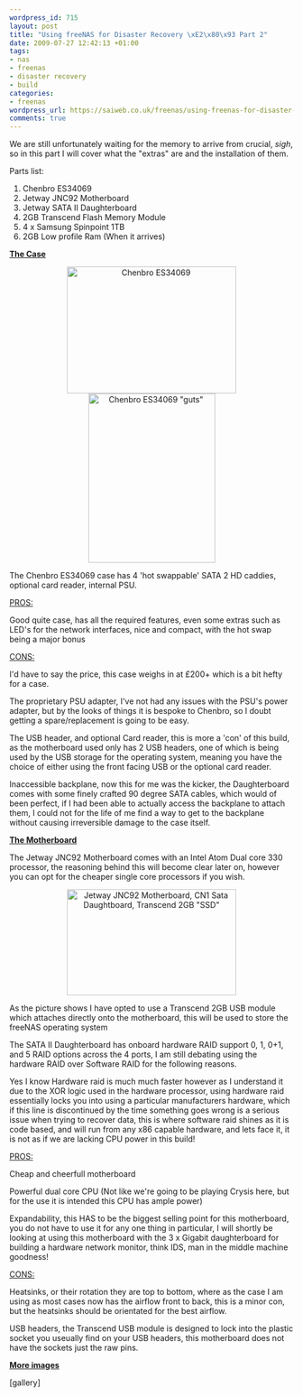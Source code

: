 ```yaml
--- 
wordpress_id: 715
layout: post
title: "Using freeNAS for Disaster Recovery \xE2\x80\x93 Part 2"
date: 2009-07-27 12:42:13 +01:00
tags: 
- nas
- freenas
- disaster recovery
- build
categories: 
- freenas
wordpress_url: https://saiweb.co.uk/freenas/using-freenas-for-disaster-recovery-part-2
comments: true
---
```

We are still unfortunately waiting for the memory to arrive from crucial, *sigh*, so in this part I will cover what the "extras" are and the installation of them.

Parts list:
<ol>
	<li>Chenbro ES34069</li>
	<li>Jetway JNC92 Motherboard</li>
	<li>Jetway SATA II Daughterboard</li>
	<li>2GB Transcend Flash Memory Module</li>
	<li>4 x Samsung Spinpoint 1TB</li>
	<li>2GB Low profile Ram (When it arrives)</li>
</ol>
<span style="text-decoration: underline;"><strong>The Case</strong></span>
<p style="text-align: center;"><img class="size-medium wp-image-717 aligncenter" title="Chenbro ES34069" src="https://blog.oneiroi.co.uk/uploads/2009/07/IMG_0216-300x225.jpg" alt="Chenbro ES34069" width="300" height="225" /><img class="size-medium wp-image-718 aligncenter" title="Chenbro ES34069 &quot;guts&quot;" src="https://blog.oneiroi.co.uk/uploads/2009/07/IMG_0217-225x300.jpg" alt="Chenbro ES34069 &quot;guts&quot;" width="225" height="300" /></p>

The Chenbro ES34069 case has 4 'hot swappable' SATA 2 HD caddies, optional card reader, internal PSU.

<span style="text-decoration: underline;">PROS:</span>

Good quite case, has all the required features, even some extras such as LED's for the network interfaces, nice and compact, with the hot swap being a major bonus

<span style="text-decoration: underline;">CONS:</span>

I'd have to say the price, this case weighs in at £200+ which is a bit hefty for a case.

The proprietary PSU adapter, I've not had any issues with the PSU's power adapter, but by the looks of things it is bespoke to Chenbro, so I doubt getting a spare/replacement is going to be easy.

The USB header, and optional Card reader, this is more a 'con' of this build, as the motherboard used only has 2 USB headers, one of which is being used by the USB storage for the operating system, meaning you have the choice of either using the front facing USB or the optional card reader.

Inaccessible backplane, now this for me was the kicker, the Daughterboard comes with some finely crafted 90 degree SATA cables, which would of been perfect, if I had been able to actually access the backplane to attach them, I could not for the life of me find a way to get to the backplane without causing irreversible damage to the case itself.

<span style="text-decoration: underline;"><strong>The Motherboard</strong></span>

The Jetway JNC92 Motherboard comes with an Intel Atom Dual core 330 processor, the reasoning behind this will become clear later on, however you can opt for the cheaper single core processors if you wish.
<p style="text-align: center;"><img class="size-medium wp-image-716 aligncenter" title="Jetway JNC92 Motherboard, CN1 Sata Daughtboard, Transcend 2GB &quot;SSD&quot;" src="https://blog.oneiroi.co.uk/uploads/2009/07/IMG_0214-300x188.jpg" alt="Jetway JNC92 Motherboard, CN1 Sata Daughtboard, Transcend 2GB &quot;SSD&quot;" width="300" height="188" /></p>

As the picture shows I have opted to use a Transcend 2GB USB module which attaches directly onto the motherboard, this will be used to store the freeNAS operating system

The SATA II Daughterboard has onboard hardware RAID support 0, 1, 0+1, and 5 RAID options across the 4 ports, I am still debating using the hardware RAID over Software RAID for the following reasons.

Yes I know Hardware raid is much much faster however as I understand it due to the XOR logic used in the hardware processor, using hardware raid essentially locks you into using a particular manufacturers hardware, which if this line is discontinued by the time something goes wrong is a serious issue when trying to recover data, this is where software raid shines as it is code based, and will run from any x86 capable hardware, and lets face it, it is not as if we are lacking CPU power in this build!

<span style="text-decoration: underline;">PROS:</span>

Cheap and cheerfull motherboard

Powerful dual core CPU (Not like we're going to be playing Crysis here, but for the use it is intended this CPU has ample power)

Expandability, this HAS to be the biggest selling point for this motherboard, you do not have to use it for any one thing in particular, I will shortly be looking at using this motherboard with the 3 x Gigabit daughterboard for building a hardware network monitor, think IDS, man in the middle machine goodness!

<span style="text-decoration: underline;">CONS:</span>

Heatsinks, or their rotation they are top to bottom, where as the case I am using as most cases now has the airflow front to back, this is a minor con, but the heatsinks should be orientated for the best airflow.

USB headers, the Transcend USB module is designed to lock into the plastic socket you useually find on your USB headers, this motherboard does not have the sockets just the raw pins.

<strong><span style="text-decoration: underline;">More images</span></strong>

[gallery]
